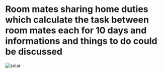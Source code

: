 # Room mates sharing home duties which calculate the task between room mates each for 10 days and informations and things to do could be discussed

![solar](https://user-images.githubusercontent.com/36986708/56849091-838ce700-68f0-11e9-8190-e3b059f249bc.gif)
